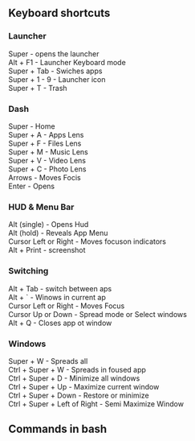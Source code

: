 
## Keyboard shortcuts

### Launcher  
Super - opens the launcher  
Alt + F1 - Launcher Keyboard mode  
Super + Tab - Swiches apps  
Super + 1 - 9 - Launcher icon  
Super + T - Trash  

### Dash  
Super - Home  
Super + A - Apps Lens  
Super + F - Files Lens  
Super + M - Music Lens  
Super + V - Video Lens  
Super + C - Photo Lens  
Arrows - Moves Focis  
Enter - Opens  

### HUD & Menu Bar  
Alt (single) - Opens Hud  
Alt (hold) - Reveals App Menu  
Cursor Left or Right - Moves focuson indicators  
Alt + Print - screenshot  

### Switching  
Alt + Tab - switch between aps  
Alt + ` - Winows in current ap  
Cursor Left or Right - Moves Focus     
Cursor Up or Down - Spread mode or Select windows  
Alt + Q - Closes app ot window  

### Windows   
Super + W - Spreads all  
Ctrl + Super + W - Spreads in foused app  
Ctrl + Super + D - Minimize all windows  
Ctrl + Super + Up - Maximize current window  
Ctrl + Super + Down - Restore or minimize  
Ctrl + Super + Left of Right - Semi Maximize Window  

## Commands in bash  
```bash  

```
